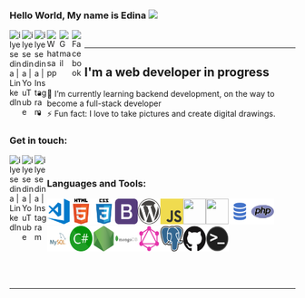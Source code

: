 ### Hello World, My name is Edina <img src="https://github.com/TheDudeThatCode/TheDudeThatCode/blob/master/Assets/Earth.gif" width="24px">

[<img align="left" alt="ilyesedina | LinkedIn" width="22px" src="https://cdn.jsdelivr.net/npm/simple-icons@v3/icons/linkedin.svg" />][linkedin]
[<img align="left" alt="ilyesedina | YouTube" width="22px" src="https://cdn.jsdelivr.net/npm/simple-icons@v3/icons/youtube.svg" />][youtube]
[<img align="left" alt="ilyesedina | Instagram" width="22px" src="https://cdn.jsdelivr.net/npm/simple-icons@v3/icons/instagram.svg" />][instagram]
<a target="_blank" href="https://api.whatsapp.com/send?phone=5584999828379">
  <img align="left" alt="Whatsapp" width="22px" src="https://cdn.jsdelivr.net/npm/simple-icons@v3/icons/whatsapp.svg" />
</a>
<a target="_blank" href="mailto:arycleniobarros@gmail.com">
  <img align="left" alt="Gmail" width="22px" src="https://cdn.jsdelivr.net/npm/simple-icons@v3/icons/gmail.svg" />
</a>
<a target="_blank" href="https://fb.com/aryxb">
  <img align="left" alt="Facebook" width="22px" src="https://cdn.jsdelivr.net/npm/simple-icons@v3/icons/facebook.svg" />
</a>

<br />

---- 
## I'm a web developer in progress 

- 🌱 I’m currently learning backend development, on the way to become a full-stack developer
- ⚡ Fun fact: I love to take pictures and create digital drawings.


### Get in touch:

[<img align="left" alt="ilyesedina | LinkedIn" width="22px" src="https://cdn.jsdelivr.net/npm/simple-icons@v3/icons/linkedin.svg" />][linkedin]
[<img align="left" alt="ilyesedina | YouTube" width="22px" src="https://cdn.jsdelivr.net/npm/simple-icons@v3/icons/youtube.svg" />][youtube]
[<img align="left" alt="ilyesedina | Instagram" width="22px" src="https://cdn.jsdelivr.net/npm/simple-icons@v3/icons/instagram.svg" />][instagram]

<br />

### Languages and Tools:

<img src="https://raw.githubusercontent.com/github/explore/80688e429a7d4ef2fca1e82350fe8e3517d3494d/topics/visual-studio-code/visual-studio-code.png" width="40" height="45"><img src="https://raw.githubusercontent.com/github/explore/80688e429a7d4ef2fca1e82350fe8e3517d3494d/topics/html/html.png" width="40" height="45"><img src="https://raw.githubusercontent.com/github/explore/80688e429a7d4ef2fca1e82350fe8e3517d3494d/topics/css/css.png" width="40" height="45"><img src="https://raw.githubusercontent.com/github/explore/80688e429a7d4ef2fca1e82350fe8e3517d3494d/topics/bootstrap/bootstrap.png" width="40" height="45"><img
src="https://raw.githubusercontent.com/github/explore/80688e429a7d4ef2fca1e82350fe8e3517d3494d/topics/wordpress/wordpress.png" width="40" height="45"><img
src="https://raw.githubusercontent.com/github/explore/80688e429a7d4ef2fca1e82350fe8e3517d3494d/topics/javascript/javascript.png" width="40" height="45"><img
src="https://github.com/jalbertsr/logo-badge-images/blob/master/img/rsz_vue.png?raw=true)](https://vuejs.org" width="40" height="45"><img
src="https://cdn4.iconfinder.com/data/icons/google-i-o-2016/512/google_firebase-2-128.png" width="40" height="45"><img
src="https://raw.githubusercontent.com/github/explore/80688e429a7d4ef2fca1e82350fe8e3517d3494d/topics/sql/sql.png" width="40" height="45"><img
src="https://raw.githubusercontent.com/github/explore/ccc16358ac4530c6a69b1b80c7223cd2744dea83/topics/php/php.png" width="40" height="45"><img
src="https://raw.githubusercontent.com/github/explore/80688e429a7d4ef2fca1e82350fe8e3517d3494d/topics/mysql/mysql.png" width="40" height="45"><img
src="https://raw.githubusercontent.com/github/explore/80688e429a7d4ef2fca1e82350fe8e3517d3494d/topics/csharp/csharp.png" width="40" height="45"><img
src="https://raw.githubusercontent.com/github/explore/80688e429a7d4ef2fca1e82350fe8e3517d3494d/topics/nodejs/nodejs.png" width="40" height="45"><img
src="https://raw.githubusercontent.com/github/explore/80688e429a7d4ef2fca1e82350fe8e3517d3494d/topics/mongodb/mongodb.png" width="40" height="45"><img
src="https://raw.githubusercontent.com/github/explore/80688e429a7d4ef2fca1e82350fe8e3517d3494d/topics/graphql/graphql.png" width="40" height="45"><img
src="https://raw.githubusercontent.com/github/explore/80688e429a7d4ef2fca1e82350fe8e3517d3494d/topics/postgresql/postgresql.png" width="40" height="45"><img
src="https://raw.githubusercontent.com/github/explore/78df643247d429f6cc873026c0622819ad797942/topics/github/github.png" width="40" height="45"><img
src="https://raw.githubusercontent.com/github/explore/80688e429a7d4ef2fca1e82350fe8e3517d3494d/topics/terminal/terminal.png" width="40" height="45">

<br />
<br />

---

[youtube]: https://www.youtube.com/channel/UCiioiqZigffPuWBXRHetoGg/videos?view_as=subscriber
[instagram]: https://www.instagram.com/especial_photo/
[linkedin]: https://www.linkedin.com/in/edina-ilyes/

